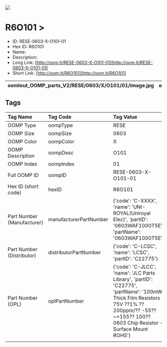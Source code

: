 


  
![][im]
# R6O101 > 

- ID: RESE-0603-X-O101-01
- Hex ID: R6O101
- Name: 
- Description: 
- Long Link: [http://oom.lt/RESE-0603-X-O101-01](http://oom.lt/RESE-0603-X-O101-01)
- Short Link: [http://oom.lt/R6O101](http://oom.lt/R6O101)
  

|oomlout_OOMP_parts_V2/RESE/0603/X/O101/01/image.jpg|oomlout_OOMP_parts_V2/RESE/0603/X/O101/01/image_BOTTOM.jpg|oomlout_OOMP_parts_V2/RESE/0603/X/O101/01/image_Re.jpg||
| :---: | :---: | :---: | :---: |

## Tags
  

|Tag Name|Tag Code|Tag Value|
| :--- | :--- | :--- |
|OOMP Type|oompType|RESE|
|OOMP Size|oompSize|0603|
|OOMP Color|oompColor|X|
|OOMP Description|oompDesc|O101|
|OOMP Index|oompIndex|01|
|Full OOMP ID|oompID|RESE-0603-X-O101-01|
|Hex ID (short code)|hexID|R6O101|
|Part Number (Manufacturer)|manufacturerPartNumber|{'code': 'C-XXXX', 'name': 'UNI-ROYAL(Uniroyal Elec)', 'partID': '0603WAF1000T5E', 'partName': '0603WAF1000T5E'}|
|Part Number (Distributor)|distributorPartNumber|{'code': 'C-LCSC', 'name': 'LCSC', 'partID': 'C22775'}|
|Part Number (OPL)|oplPartNumber|{'code': 'C-JLCC', 'name': 'JLC Parts Library', 'partID': 'C22775', 'partName': '100mW Thick Film Resistors 75V ??1% ??200ppm/?? -55??~+155?? 100?? 0603  Chip Resistor - Surface Mount ROHS'}|
||||



[im]: oomlout_OOMP_parts_V2/RESE/0603/X/O101/01/image_450.jpg
